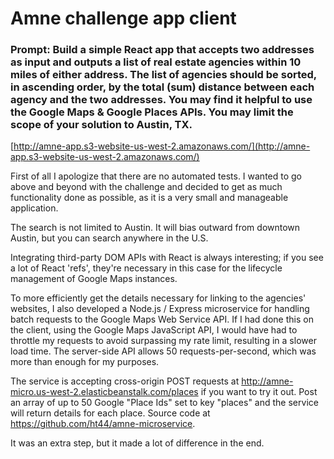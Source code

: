 # Amne challenge app client

### Prompt: Build a simple React app that accepts two addresses as input and outputs a list of real estate agencies within 10 miles of either address. The list of agencies should be sorted, in ascending order, by the total (sum) distance between each agency and the two addresses. You may find it helpful to use the Google Maps & Google Places APIs. You may limit the scope of your solution to Austin, TX.

[http://amne-app.s3-website-us-west-2.amazonaws.com/](http://amne-app.s3-website-us-west-2.amazonaws.com/)

First of all I apologize that there are no automated tests. I wanted to go above and beyond with the challenge and decided to get as much functionality done as possible, as it is a very small and manageable application.

The search is not limited to Austin. It will bias outward from downtown Austin, but you can search anywhere in the U.S.

Integrating third-party DOM APIs with React is always interesting; if you see a lot of React 'refs', they're necessary in this case for the lifecycle management of Google Maps instances.

To more efficiently get the details necessary for linking to the agencies' websites, I also developed a Node.js / Express microservice for handling batch requests to the Google Maps Web Service API. If I had done this on the client, using the Google Maps JavaScript API, I would have had to throttle my requests to avoid surpassing my rate limit, resulting in a slower load time. The server-side API allows 50 requests-per-second, which was more than enough for my purposes.

The service is accepting cross-origin POST requests at http://amne-micro.us-west-2.elasticbeanstalk.com/places if you want to try it out. Post an array of up to 50 Google "Place Ids" set to key "places" and the service will return details for each place. Source code at https://github.com/ht44/amne-microservice.

It was an extra step, but it made a lot of difference in the end.
